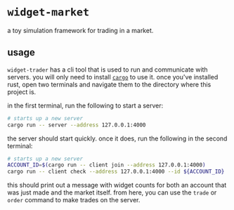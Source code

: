 # `widget-market`

a toy simulation framework for trading in a market.

## usage

`widget-trader` has a cli tool that is used to run and communicate with servers. you will only need to install [`cargo`](https://www.rust-lang.org/tools/install) to use it. once you've installed rust, open two terminals and navigate them to the directory where this project is.

in the first terminal, run the following to start a server:

```bash
# starts up a new server
cargo run -- server --address 127.0.0.1:4000
```

the server should start quickly. once it does, run the following in the second terminal:

```bash
# starts up a new server
ACCOUNT_ID=$(cargo run -- client join --address 127.0.0.1:4000)
cargo run -- client check --address 127.0.0.1:4000 --id ${ACCOUNT_ID}
```

this should print out a message with widget counts for both an account that was just made and the market itself. from here, you can use the `trade` or `order` command to make trades on the server.

